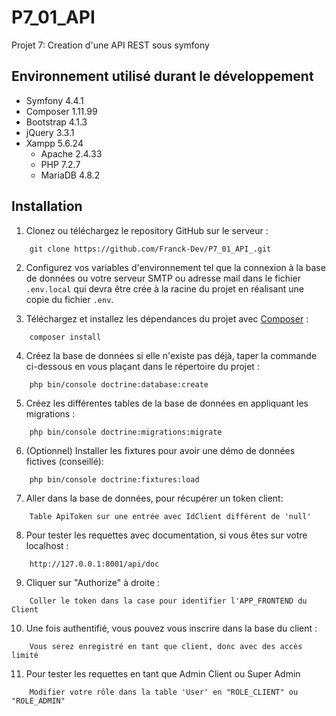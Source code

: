 # P7_01_API
Projet 7: Creation d'une API REST sous symfony
## Environnement utilisé durant le développement
* Symfony 4.4.1
* Composer 1.11.99
* Bootstrap 4.1.3
* jQuery 3.3.1
* Xampp 5.6.24
    * Apache 2.4.33
    * PHP 7.2.7
    * MariaDB 4.8.2

## Installation
1. Clonez ou téléchargez le repository GitHub sur le serveur :
```
    git clone https://github.com/Franck-Dev/P7_01_API_.git
```
2. Configurez vos variables d'environnement tel que la connexion à la base de données ou votre serveur SMTP ou adresse mail dans le fichier `.env.local` qui devra être crée à la racine du projet en réalisant une copie du fichier `.env`.

3. Téléchargez et installez les dépendances du projet avec [Composer](https://getcomposer.org/download/) :
```
    composer install
```
4. Créez la base de données si elle n'existe pas déjà, taper la commande ci-dessous en vous plaçant dans le répertoire du projet :
```
    php bin/console doctrine:database:create
```
5. Créez les différentes tables de la base de données en appliquant les migrations :
```
    php bin/console doctrine:migrations:migrate
```
6. (Optionnel) Installer les fixtures pour avoir une démo de données fictives (conseillé):
```
    php bin/console doctrine:fixtures:load
```
7. Aller dans la base de données, pour récupérer un token client:
```
    Table ApiToken sur une entrée avec IdClient différent de 'null'
```
8. Pour tester les requettes avec documentation, si vous êtes sur votre localhost :
```
    http://127.0.0.1:8001/api/doc
```
9. Cliquer sur "Authorize" à droite :
```
    Coller le token dans la case pour identifier l'APP_FRONTEND du Client
```
10. Une fois authentifié, vous pouvez vous inscrire dans la base du client :
```
    Vous serez enregistré en tant que client, donc avec des accès limité
```
11. Pour tester les requettes en tant que Admin Client ou Super Admin
```
    Modifier votre rôle dans la table 'User' en "ROLE_CLIENT" ou "ROLE_ADMIN"
```
